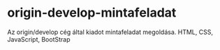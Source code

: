 # origin-develop-mintafeladat
Az origin/develop cég által kiadot mintafeladat megoldása.
HTML, CSS, JavaScript, BootStrap
